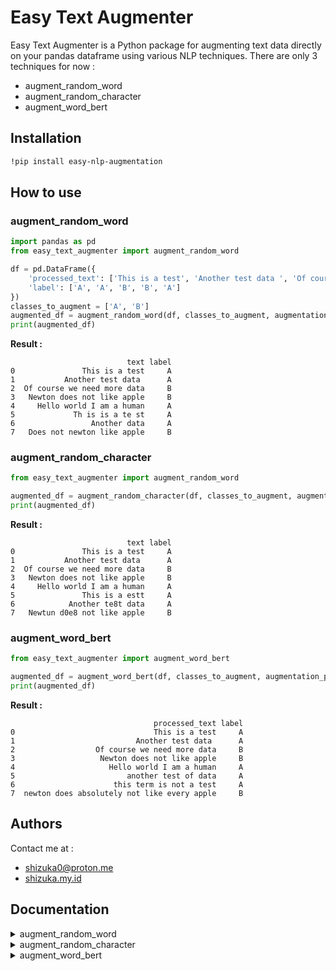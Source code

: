 # Easy Text Augmenter

Easy Text Augmenter is a Python package for augmenting text data directly on your pandas dataframe using various NLP techniques. 
There are only 3 techniques for now : 
- augment_random_word
- augment_random_character
- augment_word_bert

## Installation

```bash
!pip install easy-nlp-augmentation
```


## How to use
### augment_random_word
```python
import pandas as pd
from easy_text_augmenter import augment_random_word

df = pd.DataFrame({
    'processed_text': ['This is a test', 'Another test data ', 'Of course we need more data', 'Newton does not like apple', 'Hello world I am a human'],
    'label': ['A', 'A', 'B', 'B', 'A']
})
classes_to_augment = ['A', 'B']
augmented_df = augment_random_word(df, classes_to_augment, augmentation_percentage=0.8, text_column='processed_text')
print(augmented_df)
```
**Result :**

```
                          text label
0               This is a test     A
1           Another test data      A
2  Of course we need more data     B
3   Newton does not like apple     B
4     Hello world I am a human     A
5             Th is is a te st     A
6                 Another data     A
7   Does not newton like apple     B
```

### augment_random_character
```python
from easy_text_augmenter import augment_random_word

augmented_df = augment_random_character(df, classes_to_augment, augmentation_percentage=0.8, text_column='text')
print(augmented_df)
```
**Result :**

```
                          text label
0               This is a test     A
1           Another test data      A
2  Of course we need more data     B
3   Newton does not like apple     B
4     Hello world I am a human     A
5               This is a estt     A
6            Another te8t data     A
7   Newtun d0e8 not like apple     B
```


### augment_word_bert
```python
from easy_text_augmenter import augment_word_bert

augmented_df = augment_word_bert(df, classes_to_augment, augmentation_percentage=0.5, text_column='processed_text', model_path='bert-base-uncased', random_state=70)
print(augmented_df)
```
**Result :**

```
                                processed_text label
0                               This is a test     A
1                           Another test data      A
2                  Of course we need more data     B
3                   Newton does not like apple     B
4                     Hello world I am a human     A
5                         another test of data     A
6                      this term is not a test     A
7  newton does absolutely not like every apple     B
```

## Authors

Contact me at :
 
- [shizuka0@proton.me](mailto:shizuka0@proton.me)
- [shizuka.my.id](https://shizuka.my.id/)

## Documentation

<details>
<summary>augment_random_word</summary>

### augment_random_word
**Description:**

The `augment_random_word` function augments a specified percentage of samples in given classes of a DataFrame by randomly applying one of three augmentation techniques (swap, delete, split) to the text column.

`
augment_random_word(df, classes_to_augment, augmentation_percentage, text_column, random_state=42, weights=[0.5, 0.3, 0.2])
`

**Parameters:**
- `df` (pandas.DataFrame): The input DataFrame containing the text data and labels.
- `classes_to_augment` (list): A list of class labels that need to be augmented.
- `augmentation_percentage` (float): The percentage of samples to augment from each specified class.
- `text_column` (str): The name of the column in the DataFrame that contains the text data.
- `random_state` (int, optional): A random seed for reproducibility. Default is 42.
- `weights` (list, optional): A list of weights to determine the probability of selecting each augmentation type. Default is [0.5, 0.3, 0.2] for swap, delete, and split, respectively.

`weights` techniques :
- swap: randomly swap word in text.
- delete: randomly delete word in text.
- split: randomly split word in text.

**Returns:**
- pandas.DataFrame: A new DataFrame with the augmented data appended to the original data.

</details>


<details>
<summary>augment_random_character</summary>

### augment_random_character
**Description:**

The `augment_random_character` function performs random character-based augmentations on specific classes of text data within a DataFrame. It uses several augmentation techniques to randomly alter characters in the text, increasing the diversity of the dataset.

`
augment_random_character(df, classes_to_augment, augmentation_percentage, text_column, random_state=42, weights=[0.2, 0.2, 0.2, 0.2, 0.2])
`

**Parameters:**
- `df` (pd.DataFrame): The input DataFrame containing text data and their corresponding labels.
- `classes_to_augment` (list): A list of class labels indicating which classes should be augmented.
- `augmentation_percentage` (float): The percentage of samples in each class that should be augmented.
- `text_column` (str): The column name in the DataFrame that contains the text data to be augmented.
- `random_state` (int, optional): The seed used by the random number generator for reproducibility. Default is 42.
- `weights` (list, optional): A list of weights for each augmentation technique, used to determine the probability of choosing each technique. Default is [0.2, 0.2, 0.2, 0.2, 0.2].

`weights` techniques :
- aug_ocr: OCR-based augmentation.
- aug_keyboard: Keyboard error simulation.
- aug_insert: Random character insertion.
- aug_swap: Random character swapping.
- aug_delete: Random character deletion.

**Returns:**
- pandas.DataFrame: A new DataFrame with the augmented data appended to the original data.

</details>

<details>
<summary>augment_word_bert</summary>

### augment_word_bert
**Description:**

The `augment_word_bert` function augments text data in a DataFrame using a BERT-based word augmentation technique. It inserts or substitutes words in the specified text column for a given percentage of samples in the specified classes.

`
def augment_word_bert(df, classes_to_augment, augmentation_percentage, text_column, model_path, random_state=42, weights=[0.7, 0.3])
`

**Parameters:**
- `df` (pandas.DataFrame): The DataFrame containing the data to be augmented.
- `classes_to_augment` (list): A list of class labels indicating which classes should be augmented.
- `augmentation_percentage` (float): The percentage of samples within each class to augment (e.g., 0.2 for 20%).
- `text_column` (str): The name of the column in the DataFrame that contains the text to be augmented.
- `model_path` (str): The path to the pre-trained BERT model used for augmentation.
- `random_state` (int, optional): The random seed used for sampling (default is 42).
- `weights` (list, optional): The weights for choosing between the insertion and substitution augmentation techniques (default is [0.7, 0.3]).

**Returns:**
- pandas.DataFrame: The original DataFrame with additional augmented samples.

</details>
